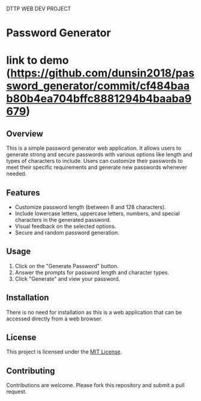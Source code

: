 
DTTP WEB DEV PROJECT
# Password Generator
# link to demo (https://github.com/dunsin2018/password_generator/commit/cf484baab80b4ea704bffc8881294b4baaba9679)
## Overview

This is a simple password generator web application. It allows users to generate strong and secure passwords with various options like length and types of characters to include. Users can customize their passwords to meet their specific requirements and generate new passwords whenever needed.

## Features

- Customize password length (between 8 and 128 characters).
- Include lowercase letters, uppercase letters, numbers, and special characters in the generated password.
- Visual feedback on the selected options.
- Secure and random password generation.

## Usage

1. Click on the "Generate Password" button.
2. Answer the prompts for password length and character types.
3. Click "Generate" and view your password.

## Installation

There is no need for installation as this is a web application that can be accessed directly from a web browser.

## License

This project is licensed under the [MIT License](LICENSE).

## Contributing

Contributions are welcome. Please fork this repository and submit a pull request.
